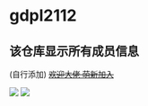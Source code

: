 # gdpl2112

## 该仓库显示所有成员信息

(自行添加)
[~~欢迎大佬 萌新加入~~](https://jq.qq.com/?_wv=1027&k=uLNboJ5c)


[![](https://github-readme-stats.vercel.app/api?username=kloping&show_icons=true&theme=tokyonight)](https://github.com/gdpl2112)
[![](https://github-readme-stats.vercel.app/api?username=Lewis-qq398529803&show_icons=true&theme=tokyonight)](https://github.com/gdpl2112)
